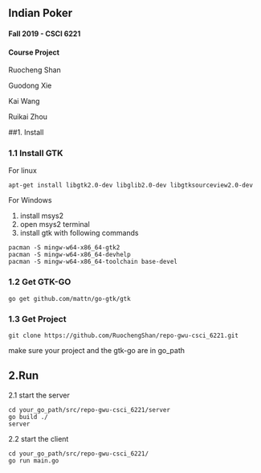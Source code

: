 ## Indian Poker
#### Fall 2019 - CSCI 6221 
#### Course Project
Ruocheng Shan

Guodong Xie

Kai Wang

Ruikai Zhou

##1. Install
### 1.1 Install GTK
For linux
```cassandraql
apt-get install libgtk2.0-dev libglib2.0-dev libgtksourceview2.0-dev
```
For Windows
1. install msys2
2. open msys2 terminal
3. install gtk with following commands
```cassandraql
pacman -S mingw-w64-x86_64-gtk2
pacman -S mingw-w64-x86_64-devhelp
pacman -S mingw-w64-x86_64-toolchain base-devel
```

### 1.2 Get GTK-GO
```cassandraql
go get github.com/mattn/go-gtk/gtk
```
### 1.3 Get Project
```cassandraql
git clone https://github.com/RuochengShan/repo-gwu-csci_6221.git
```

make sure your project and the gtk-go are in go_path
## 2.Run
2.1 start the server
```cassandraql
cd your_go_path/src/repo-gwu-csci_6221/server
go build ./
server
```
2.2 start the client
```cassandraql
cd your_go_path/src/repo-gwu-csci_6221/
go run main.go
```

